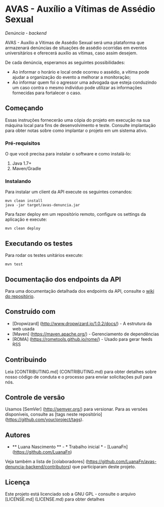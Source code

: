 # AVAS - Auxílio a Vítimas de Assédio Sexual
_Denúncia - backend_

AVAS - Auxílio a Vítimas de Assédio Sexual será uma plataforma que armazenará denúncias de situações de assédio ocorridas em eventos universitários e oferecerá auxílio as vítimas, caso assim desejem.

De cada denúncia, esperamos as seguintes possibilidades:
- Ao informar o horário e local onde ocorreu o assédio, a vítima pode ajudar a organização do evento a melhorar a monitoração;
- Ao informar quem foi o agressor uma advogada que esteja conduzindo um caso contra o mesmo indivíduo pode utilizar as informações fornecidas para fortalecer o caso.


## Começando

Essas instruções fornecerão uma cópia do projeto em execução na sua máquina local para fins de desenvolvimento e teste. Consulte implantação para obter notas sobre como implantar o projeto em um sistema ativo.

### Pré-requisitos

O que você precisa para instalar o software e como instalá-lo:
1. Java 1.7+
2. Maven/Gradle

### Instalando

Para instalar um client da API execute os seguintes comandos:

```shell
mvn clean install
java -jar target/avas-denuncia.jar
```

Para fazer deploy em um repositório remoto, configure os settings da aplicação e execute:

```shell
mvn clean deploy
```

## Executando os testes

Para rodar os testes unitários execute:
```shell script
mvn test
```

## Documentação dos endpoints da API
Para uma documentação detalhada dos endpoints da API, consulte o [wiki do repositório](https://github.com/LuanaFn/avas-denuncia-backend/wiki/).

## Construído com

* [Dropwizard] (http://www.dropwizard.io/1.0.2/docs/) - A estrutura da web usada
* [Maven] (https://maven.apache.org/) - Gerenciamento de dependências
* [ROMA] (https://rometools.github.io/rome/) - Usado para gerar feeds RSS

## Contribuindo

Leia [CONTRIBUTING.md] (CONTRIBUTING.md) para obter detalhes sobre nosso código de conduta e o processo para enviar solicitações pull para nós.

## Controle de versão

Usamos [SemVer] (http://semver.org/) para versionar. Para as versões disponíveis, consulte as [tags neste repositório] (https://github.com/your/project/tags).

## Autores

* ** Luana Nascimento ** - * Trabalho inicial * - [LuanaFn] (https://github.com/LuanaFn)

Veja também a lista de [colaboradores] (https://github.com/LuanaFn/avas-denuncia-backend/contributors) que participaram deste projeto.

## Licença

Este projeto está licenciado sob a GNU GPL - consulte o arquivo [LICENSE.md] (LICENSE.md) para obter detalhes
